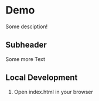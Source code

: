 # Demo

Some desciption!

## Subheader

Some more Text

## Local Development

1. Open index.html in your browser
